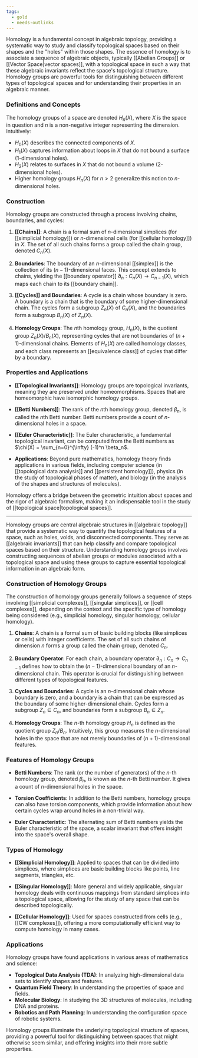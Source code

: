 ```yaml
---
tags:
  - gold
  - needs-outlinks
---
```


Homology is a fundamental concept in algebraic topology, providing a systematic way to study and classify topological spaces based on their shapes and the "holes" within those shapes. The essence of homology is to associate a sequence of algebraic objects, typically [[Abelian Groups]] or [[Vector Space|vector spaces]], with a topological space in such a way that these algebraic invariants reflect the space's topological structure. Homology groups are powerful tools for distinguishing between different types of topological spaces and for understanding their properties in an algebraic manner.

### Definitions and Concepts

The homology groups of a space are denoted $H_n(X)$, where $X$ is the space in question and $n$ is a non-negative integer representing the dimension. Intuitively:

- $H_0(X)$ describes the connected components of $X$.
- $H_1(X)$ captures information about loops in $X$ that do not bound a surface (1-dimensional holes).
- $H_2(X)$ relates to surfaces in $X$ that do not bound a volume (2-dimensional holes).
- Higher homology groups $H_n(X)$ for $n > 2$ generalize this notion to $n$-dimensional holes.

### Construction

Homology groups are constructed through a process involving chains, boundaries, and cycles:

1. **[[Chains]]**: A chain is a formal sum of $n$-dimensional simplices (for [[simplicial homology]]) or $n$-dimensional cells (for [[cellular homology]]) in $X$. The set of all such chains forms a group called the chain group, denoted $C_n(X)$.

2. **Boundaries**: The boundary of an $n$-dimensional [[simplex]] is the collection of its $(n-1)$-dimensional faces. This concept extends to chains, yielding the [[boundary operator]] $\partial_n: C_n(X) \rightarrow C_{n-1}(X)$, which maps each chain to its [[boundary chain]].

3. **[[Cycles]] and Boundaries**: A cycle is a chain whose boundary is zero. A boundary is a chain that is the boundary of some higher-dimensional chain. The cycles form a subgroup $Z_n(X)$ of $C_n(X)$, and the boundaries form a subgroup $B_n(X)$ of $Z_n(X)$.

4. **Homology Groups**: The $n$th homology group, $H_n(X)$, is the quotient group $Z_n(X) / B_n(X)$, representing cycles that are not boundaries of $(n+1)$-dimensional chains. Elements of $H_n(X)$ are called homology classes, and each class represents an [[equivalence class]] of cycles that differ by a boundary.

### Properties and Applications

- **[[Topological Invariants]]**: Homology groups are topological invariants, meaning they are preserved under homeomorphisms. Spaces that are homeomorphic have isomorphic homology groups.

- **[[Betti Numbers]]**: The rank of the $n$th homology group, denoted $\beta_n$, is called the $n$th Betti number. Betti numbers provide a count of $n$-dimensional holes in a space.

- **[[Euler Characteristic]]**: The Euler characteristic, a fundamental topological invariant, can be computed from the Betti numbers as $\chi(X) = \sum_{n=0}^{\infty} (-1)^n \beta_n$.

- **Applications**: Beyond pure mathematics, homology theory finds applications in various fields, including computer science (in [[topological data analysis]] and [[persistent homology]]), physics (in the study of topological phases of matter), and biology (in the analysis of the shapes and structures of molecules).

Homology offers a bridge between the geometric intuition about spaces and the rigor of algebraic formalism, making it an indispensable tool in the study of [[topological space|topological spaces]].

---

Homology groups are central algebraic structures in [[algebraic topology]] that provide a systematic way to quantify the topological features of a space, such as holes, voids, and disconnected components. They serve as [[algebraic invariants]] that can help classify and compare topological spaces based on their structure. Understanding homology groups involves constructing sequences of abelian groups or modules associated with a topological space and using these groups to capture essential topological information in an algebraic form.

### Construction of Homology Groups

The construction of homology groups generally follows a sequence of steps involving [[simplicial complexes]], [[singular simplices]], or [[cell complexes]], depending on the context and the specific type of homology being considered (e.g., simplicial homology, singular homology, cellular homology).

1. **Chains**: A chain is a formal sum of basic building blocks (like simplices or cells) with integer coefficients. The set of all such chains of dimension $n$ forms a group called the chain group, denoted $C_n$.

2. **Boundary Operator**: For each chain, a boundary operator $\partial_n: C_n \rightarrow C_{n-1}$ defines how to obtain the $(n-1)$-dimensional boundary of an $n$-dimensional chain. This operator is crucial for distinguishing between different types of topological features.

3. **Cycles and Boundaries**: A cycle is an $n$-dimensional chain whose boundary is zero, and a boundary is a chain that can be expressed as the boundary of some higher-dimensional chain. Cycles form a subgroup $Z_n \subseteq C_n$, and boundaries form a subgroup $B_n \subseteq Z_n$.

4. **Homology Groups**: The $n$-th homology group $H_n$ is defined as the quotient group $Z_n / B_n$. Intuitively, this group measures the $n$-dimensional holes in the space that are not merely boundaries of $(n+1)$-dimensional features.

### Features of Homology Groups

- **Betti Numbers**: The rank (or the number of generators) of the $n$-th homology group, denoted $\beta_n$, is known as the $n$-th Betti number. It gives a count of $n$-dimensional holes in the space.

- **Torsion Coefficients**: In addition to the Betti numbers, homology groups can also have torsion components, which provide information about how certain cycles wrap around holes in a non-trivial way.

- **Euler Characteristic**: The alternating sum of Betti numbers yields the Euler characteristic of the space, a scalar invariant that offers insight into the space's overall shape.

### Types of Homology

- **[[Simplicial Homology]]**: Applied to spaces that can be divided into simplices, where simplices are basic building blocks like points, line segments, triangles, etc.

- **[[Singular Homology]]**: More general and widely applicable, singular homology deals with continuous mappings from standard simplices into a topological space, allowing for the study of any space that can be described topologically.

- **[[Cellular Homology]]**: Used for spaces constructed from cells (e.g., [[CW complexes]]), offering a more computationally efficient way to compute homology in many cases.

### Applications

Homology groups have found applications in various areas of mathematics and science:

- **Topological Data Analysis (TDA)**: In analyzing high-dimensional data sets to identify shapes and features.
- **Quantum Field Theory**: In understanding the properties of space and fields.
- **Molecular Biology**: In studying the 3D structures of molecules, including DNA and proteins.
- **Robotics and Path Planning**: In understanding the configuration space of robotic systems.

Homology groups illuminate the underlying topological structure of spaces, providing a powerful tool for distinguishing between spaces that might otherwise seem similar, and offering insights into their more subtle properties.